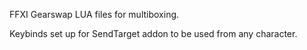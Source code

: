 FFXI Gearswap LUA files for multiboxing.

Keybinds set up for SendTarget addon to be used from any character.
